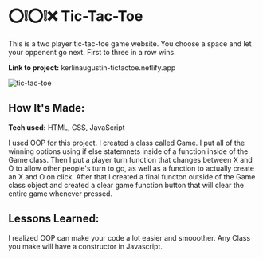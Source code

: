 # ⁣⭕❕⭕❕❌ Tic-Tac-Toe

This is a two player tic-tac-toe game website. You choose a space and let your oppenent go next. First to three in a row wins.

**Link to project:** kerlinaugustin-tictactoe.netlify.app

![tic-tac-toe](https://user-images.githubusercontent.com/102834611/169176636-7819a8e2-3b69-4929-8f75-e9a4044a5d71.gif)

## How It's Made:

**Tech used:** HTML, CSS, JavaScript

I used OOP for this project. I created a class called Game. I put all of the winning options using if else statemnets inside of a function inside of the Game class. Then I put a player turn function that changes between X and O to allow other people's turn to go, as well as a function to actually create an X and O on click. After that I created a final functon outside of the Game class object and created a clear game function button that will clear the entire game whenever pressed.

## Lessons Learned:

I realized OOP can make your code a lot easier and smooother. Any Class you make will have a constructor in Javascript. 
